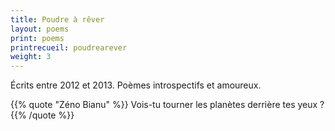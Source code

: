 ```yaml
---
title: Poudre à rêver
layout: poems
print: poems
printrecueil: poudrearever
weight: 3
---
```


Écrits entre 2012 et 2013. Poèmes introspectifs et amoureux.

{{% quote "Zéno Bianu" %}}
  Vois-tu tourner les planètes derrière tes yeux ?
{{% /quote %}}
